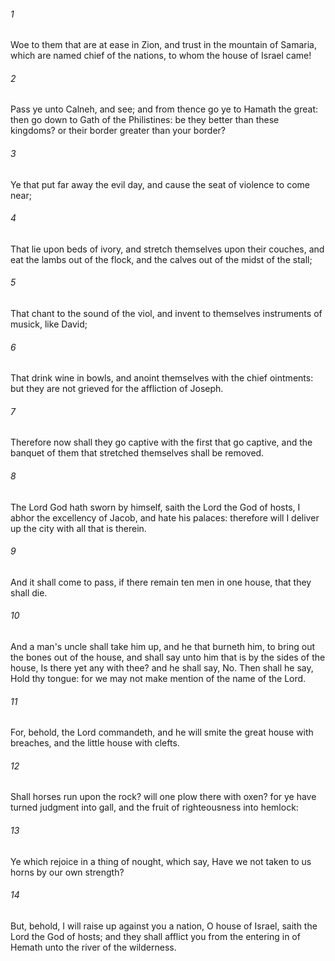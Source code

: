 ###### 1
Woe to them that are at ease in Zion, and trust in the mountain of Samaria, which are named chief of the nations, to whom the house of Israel came!

###### 2
Pass ye unto Calneh, and see; and from thence go ye to Hamath the great: then go down to Gath of the Philistines: be they better than these kingdoms? or their border greater than your border?

###### 3
Ye that put far away the evil day, and cause the seat of violence to come near;

###### 4
That lie upon beds of ivory, and stretch themselves upon their couches, and eat the lambs out of the flock, and the calves out of the midst of the stall;

###### 5
That chant to the sound of the viol, and invent to themselves instruments of musick, like David;

###### 6
That drink wine in bowls, and anoint themselves with the chief ointments: but they are not grieved for the affliction of Joseph.

###### 7
Therefore now shall they go captive with the first that go captive, and the banquet of them that stretched themselves shall be removed.

###### 8
The Lord God hath sworn by himself, saith the Lord the God of hosts, I abhor the excellency of Jacob, and hate his palaces: therefore will I deliver up the city with all that is therein.

###### 9
And it shall come to pass, if there remain ten men in one house, that they shall die.

###### 10
And a man's uncle shall take him up, and he that burneth him, to bring out the bones out of the house, and shall say unto him that is by the sides of the house, Is there yet any with thee? and he shall say, No. Then shall he say, Hold thy tongue: for we may not make mention of the name of the Lord.

###### 11
For, behold, the Lord commandeth, and he will smite the great house with breaches, and the little house with clefts.

###### 12
Shall horses run upon the rock? will one plow there with oxen? for ye have turned judgment into gall, and the fruit of righteousness into hemlock:

###### 13
Ye which rejoice in a thing of nought, which say, Have we not taken to us horns by our own strength?

###### 14
But, behold, I will raise up against you a nation, O house of Israel, saith the Lord the God of hosts; and they shall afflict you from the entering in of Hemath unto the river of the wilderness.

